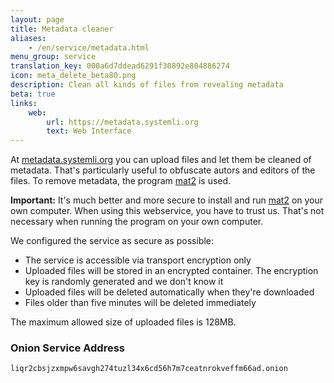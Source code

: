 ```yaml
---
layout: page
title: Metadata cleaner
aliases:
    - /en/service/metadata.html
menu_group: service
translation_key: 000a6d7ddead6291f30892e804886274
icon: meta_delete_beta80.png
description: Clean all kinds of files from revealing metadata
beta: true
links:
    web:
        url: https://metadata.systemli.org
        text: Web Interface
---
```

At [metadata.systemli.org](https://metadata.systemli.org) you can upload files and let them be cleaned of metadata. That's particularly useful to obfuscate autors and editors of the files. To remove metadata, the program [mat2](https://0xacab.org/jvoisin/mat2) is used.

**Important:** It's much better and more secure to install and run [mat2](https://0xacab.org/jvoisin/mat2) on your own computer. When using this webservice, you have to trust us. That's not necessary when running the program on your own computer.

We configured the service as secure as possible:

* The service is accessible via transport encryption only
* Uploaded files will be stored in an encrypted container. The encryption key is randomly generated and we don't know it
* Uploaded files will be deleted automatically when they're downloaded
* Files older than five minutes will be deleted immediately

The maximum allowed size of uploaded files is 128MB.

### Onion Service Address

```
liqr2cbsjzxmpw6savgh274tuzl34x6cd56h7m7ceatnrokveffm66ad.onion
```

